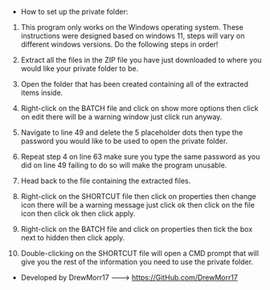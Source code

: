 - How to set up the private folder:


1) This program only works on the Windows operating system. These instructions were designed based on windows 11, steps will vary on different windows versions. Do the following steps in order!


2) Extract all the files in the ZIP file you have just downloaded to where you would like your private folder to be.


3) Open the folder that has been created containing all of the extracted items inside.


4) Right-click on the BATCH file and click on show more options then click on edit there will be a warning window just click run anyway.


5) Navigate to line 49 and delete the 5 placeholder dots then type the password you would like to be used to open the private folder.


6) Repeat step 4 on line 63 make sure you type the same password as you did on line 49 failing to do so will make the program unusable.


7) Head back to the file containing the extracted files.


8) Right-click on the SHORTCUT file then click on properties then change icon there will be a warning message just click ok then click on the file icon then click ok then click apply.


9) Right-click on the BATCH file and click on properties then tick the box next to hidden then click apply.


10) Double-clicking on the SHORTCUT file will open a CMD prompt that will give you the rest of the information you need to use the private folder.


- Developed by DrewMorr17   --->   https://GitHub.com/DrewMorr17
